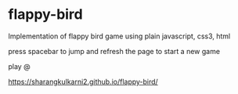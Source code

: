 # flappy-bird

Implementation of flappy bird game using plain javascript, css3, html

press spacebar to jump and refresh the page to start a new game

play @

https://sharangkulkarni2.github.io/flappy-bird/
